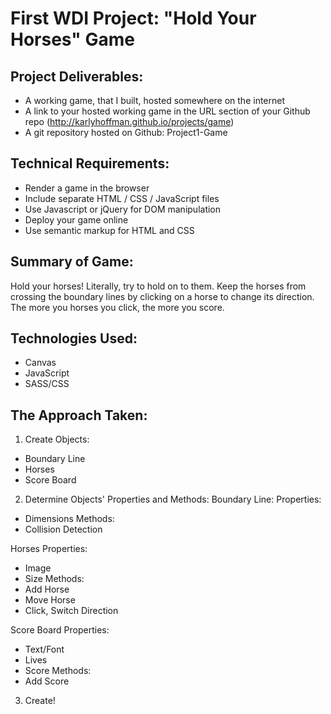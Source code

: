 # First WDI Project: "Hold Your Horses" Game

## Project Deliverables:
- A working game, that I built, hosted somewhere on the internet
- A link to your hosted working game in the URL section of your Github repo (http://karlyhoffman.github.io/projects/game)
- A git repository hosted on Github: Project1-Game

## Technical Requirements:
- Render a game in the browser
- Include separate HTML / CSS / JavaScript files
- Use Javascript or jQuery for DOM manipulation
- Deploy your game online
- Use semantic markup for HTML and CSS


## Summary of Game:
Hold your horses! Literally, try to hold on to them. Keep the horses from crossing the boundary lines by clicking on a horse to change its direction. The more you horses you click, the more you score. 


## Technologies Used:
- Canvas
- JavaScript
- SASS/CSS

## The Approach Taken:
1. Create Objects:
- Boundary Line
- Horses
- Score Board
2. Determine Objects' Properties and Methods:
Boundary Line:
Properties:
- Dimensions
Methods:
- Collision Detection

Horses
Properties:
- Image
- Size
Methods:
- Add Horse
- Move Horse
- Click, Switch Direction

Score Board
Properties:
- Text/Font
- Lives
- Score
Methods:
- Add Score

3. Create!

